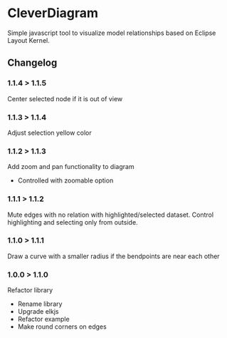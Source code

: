 # CleverDiagram

Simple javascript tool to visualize model relationships based on Eclipse Layout Kernel.

## Changelog

### 1.1.4 > 1.1.5

Center selected node if it is out of view

### 1.1.3 > 1.1.4

Adjust selection yellow color

### 1.1.2 > 1.1.3

Add zoom and pan functionality to diagram
* Controlled with zoomable option

### 1.1.1 > 1.1.2

Mute edges with no relation with highlighted/selected dataset.
Control highlighting and selecting only from outside.

### 1.1.0 > 1.1.1

Draw a curve with a smaller radius if the bendpoints are near each other

### 1.0.0 > 1.1.0

Refactor library
* Rename library
* Upgrade elkjs
* Refactor example
* Make round corners on edges

